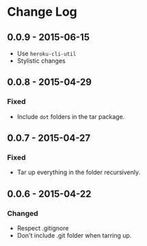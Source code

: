 # Change Log

## 0.0.9 - 2015-06-15

- Use `heroku-cli-util`
- Stylistic changes

## 0.0.8 - 2015-04-29

### Fixed

- Include `dot` folders in the tar package.

## 0.0.7 - 2015-04-27

### Fixed

- Tar up everything in the folder recursivenly.

## 0.0.6 - 2015-04-22

### Changed

- Respect .gitignore
- Don't include .git folder when tarring up.
